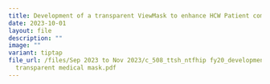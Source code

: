 ```yaml
---
title: Development of a transparent ViewMask to enhance HCW Patient communication
date: 2023-10-01
layout: file
description: ""
image: ""
variant: tiptap
file_url: /files/Sep 2023 to Nov 2023/c_508_ttsh_ntfhip fy20_development of a
  transparent medical mask.pdf
---
```

